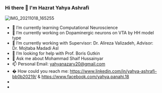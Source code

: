 ### Hi there 👋 I'm Hazrat Yahya Ashrafi
![IMG_20211018_165255](https://user-images.githubusercontent.com/66359010/138984924-d7281216-ef7e-4c40-854f-8170254b88c7.jpg)
- 🌱 I’m currently learning Computational Neuroscience 
- 🔭 I’m currently working on Dopaminergic neurons on VTA by HH model type
- 👯 I’m currently working with Supervisor: Dr. Alireza Valizadeh, Advisor: Dr. Mojtaba Madadi Asl
- 🤔 I’m looking for help with Prof. Boris Gutkin
- 💬 Ask me about Mohammad Shaif Hussainyar
- 📫 Personal Email: yahyanazary20@gmail.com
- � How could you reach me: https://www.linkedin.com/in/yahya-ashrafi-bb0b20219/ &  https://www.facebook.com/yahya.panahi.18
-            
- 
<!--
**yahya-ashrafi/yahya-ashrafi** is a ✨ _special_ ✨ repository because its `README.md` (this file) appears on your GitHub profile.




